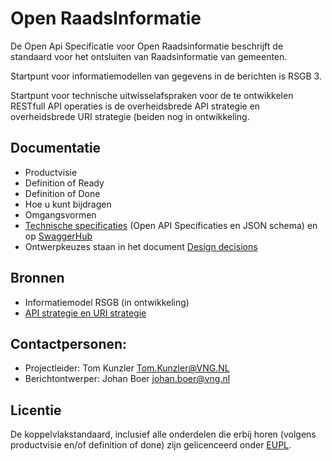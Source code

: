 # Open RaadsInformatie

De Open Api Specificatie voor Open Raadsinformatie beschrijft de standaard voor het ontsluiten van Raadsinformatie van gemeenten.

Startpunt voor informatiemodellen van gegevens in de berichten is RSGB 3.

Startpunt voor technische uitwisselafspraken voor de te ontwikkelen RESTfull API operaties is de overheidsbrede API strategie en overheidsbrede URI strategie (beiden nog in ontwikkeling.

## Documentatie
* Productvisie
* Definition of Ready
* Definition of Done
* Hoe u kunt bijdragen
* Omgangsvormen
* [Technische specificaties](https://github.com/VNG-Realisatie/Openraadsinformatie/tree/master/api-specificatie) (Open API Specificaties en JSON schema) en op [SwaggerHub](https://petstore.swagger.io/?url=https://raw.githubusercontent.com/VNG-Realisatie/Open-Raadsinformatie/master/api-specificatie/openapi.yaml)
* Ontwerpkeuzes staan in het document [Design decisions](https://github.com/VNG-Realisatie/Open-Raadsinformatie/blob/master/docs/design_decisions.md)

## Bronnen
* Informatiemodel RSGB (in ontwikkeling)
* [API strategie en URI strategie](https://aandeslagmetdeomgevingswet.nl/digitaal-stelsel/documenten/documenten/api-uri-strategie/)

## Contactpersonen:
* Projectleider: Tom Kunzler Tom.Kunzler@VNG.NL
* Berichtontwerper: Johan Boer johan.boer@vng.nl

## Licentie
De koppelvlakstandaard, inclusief alle onderdelen die erbij horen (volgens productvisie en/of definition of done) zijn gelicenceerd onder [EUPL](https://eupl.eu/1.2/nl/).

